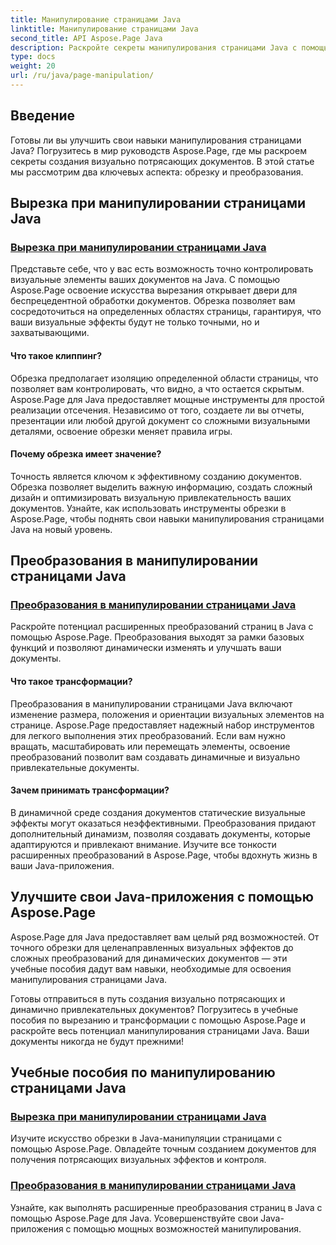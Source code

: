 ```yaml
---
title: Манипулирование страницами Java
linktitle: Манипулирование страницами Java
second_title: API Aspose.Page Java
description: Раскройте секреты манипулирования страницами Java с помощью руководств Aspose.Page. Погрузитесь в обрезку и трансформацию, чтобы без особых усилий создавать потрясающие визуально документы.
type: docs
weight: 20
url: /ru/java/page-manipulation/
---
```


## Введение

Готовы ли вы улучшить свои навыки манипулирования страницами Java? Погрузитесь в мир руководств Aspose.Page, где мы раскроем секреты создания визуально потрясающих документов. В этой статье мы рассмотрим два ключевых аспекта: обрезку и преобразования.

## Вырезка при манипулировании страницами Java

### [Вырезка при манипулировании страницами Java](./clipping/)

Представьте себе, что у вас есть возможность точно контролировать визуальные элементы ваших документов на Java. С помощью Aspose.Page освоение искусства вырезания открывает двери для беспрецедентной обработки документов. Обрезка позволяет вам сосредоточиться на определенных областях страницы, гарантируя, что ваши визуальные эффекты будут не только точными, но и захватывающими.

#### Что такое клиппинг?

Обрезка предполагает изоляцию определенной области страницы, что позволяет вам контролировать, что видно, а что остается скрытым. Aspose.Page для Java предоставляет мощные инструменты для простой реализации отсечения. Независимо от того, создаете ли вы отчеты, презентации или любой другой документ со сложными визуальными деталями, освоение обрезки меняет правила игры.

#### Почему обрезка имеет значение?

Точность является ключом к эффективному созданию документов. Обрезка позволяет выделить важную информацию, создать сложный дизайн и оптимизировать визуальную привлекательность ваших документов. Узнайте, как использовать инструменты обрезки в Aspose.Page, чтобы поднять свои навыки манипулирования страницами Java на новый уровень.

## Преобразования в манипулировании страницами Java

### [Преобразования в манипулировании страницами Java](./transformations/)

Раскройте потенциал расширенных преобразований страниц в Java с помощью Aspose.Page. Преобразования выходят за рамки базовых функций и позволяют динамически изменять и улучшать ваши документы.

#### Что такое трансформации?

Преобразования в манипулировании страницами Java включают изменение размера, положения и ориентации визуальных элементов на странице. Aspose.Page предоставляет надежный набор инструментов для легкого выполнения этих преобразований. Если вам нужно вращать, масштабировать или перемещать элементы, освоение преобразований позволит вам создавать динамичные и визуально привлекательные документы.

#### Зачем принимать трансформации?

В динамичной среде создания документов статические визуальные эффекты могут оказаться неэффективными. Преобразования придают дополнительный динамизм, позволяя создавать документы, которые адаптируются и привлекают внимание. Изучите все тонкости расширенных преобразований в Aspose.Page, чтобы вдохнуть жизнь в ваши Java-приложения.

## Улучшите свои Java-приложения с помощью Aspose.Page

Aspose.Page для Java предоставляет вам целый ряд возможностей. От точного обрезки для целенаправленных визуальных эффектов до сложных преобразований для динамических документов — эти учебные пособия дадут вам навыки, необходимые для освоения манипулирования страницами Java.

Готовы отправиться в путь создания визуально потрясающих и динамично привлекательных документов? Погрузитесь в учебные пособия по вырезанию и трансформации с помощью Aspose.Page и раскройте весь потенциал манипулирования страницами Java. Ваши документы никогда не будут прежними!
## Учебные пособия по манипулированию страницами Java
### [Вырезка при манипулировании страницами Java](./clipping/)
Изучите искусство обрезки в Java-манипуляции страницами с помощью Aspose.Page. Овладейте точным созданием документов для получения потрясающих визуальных эффектов и контроля.
### [Преобразования в манипулировании страницами Java](./transformations/)
Узнайте, как выполнять расширенные преобразования страниц в Java с помощью Aspose.Page для Java. Усовершенствуйте свои Java-приложения с помощью мощных возможностей манипулирования.